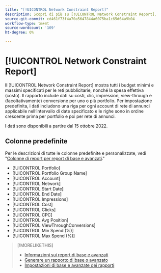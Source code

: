 ```yaml
---
title: "[!UICONTROL Network Constraint Report]"
description: Scopri di più su [!UICONTROL Network Constraint Report].
source-git-commit: cd461f73f4a70a5647844a6075ba1c65d64a9b04
workflow-type: tm+mt
source-wordcount: '109'
ht-degree: 0%

---
```


# [!UICONTROL Network Constraint Report]

Il [!UICONTROL Network Constraint Report] mostra tutti i budget minimi e massimi specificati per le reti pubblicitarie, nonché la spesa effettiva (costo). Il rapporto include dati su costi, clic, impression, view-through e (facoltativamente) conversione per uno o più portfolio. Per impostazione predefinita, i dati includono una riga per ogni account di rete di annunci applicabile nell’intervallo di date specificato e le righe sono in ordine crescente prima per portfolio e poi per rete di annunci.

I dati sono disponibili a partire dal 15 ottobre 2022.<!-- [Later: You can view data for the previous NN days.] -->

## Colonne predefinite

Per le descrizioni di tutte le colonne predefinite e personalizzate, vedi &quot;[Colonne di report per report di base e avanzati](basic-advanced-report-columns.md).&quot;

* [!UICONTROL Portfolio]
* [!UICONTROL Portfolio Group Name]
* [!UICONTROL Account]
* [!UICONTROL Network]
* [!UICONTROL Start Date]
* [!UICONTROL End Date]
* [!UICONTROL Impressions]
* [!UICONTROL Cost]
* [!UICONTROL Clicks]
* [!UICONTROL CPC]
* [!UICONTROL Avg Position]
* [!UICONTROL ViewThroughConversions]
* [!UICONTROL Min Spend (%)]
* [!UICONTROL Max Spend (%)]

>[!MORELIKETHIS]
>
>* [Informazioni sui report di base e avanzati](basic-advanced-report-about.md)
>* [Generare un rapporto di base o avanzato](basic-advanced-report-generate.md)
>* [Impostazioni di base e avanzate dei rapporti](basic-advanced-report-settings.md)

